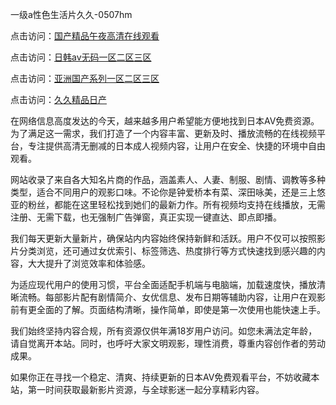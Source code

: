 一级a性色生活片久久-0507hm


点击访问：<a href="https://gfd-5xg.pages.dev/">国产精品午夜高清在线观看</a>

点击访问：<a href="https://fdhf-454.pages.dev/">日韩av无码一区二区三区</a>

点击访问：<a href="https://bered.pages.dev/">亚洲国产系列一区二区三区</a>

点击访问：<a href="https://rtj-3zo.pages.dev/">久久精品日产</a>



在网络信息高度发达的今天，越来越多用户希望能方便地找到日本AV免费资源。为了满足这一需求，我们打造了一个内容丰富、更新及时、播放流畅的在线视频平台，专注提供高清无删减的日本成人视频内容，让用户在安全、快捷的环境中自由观看。

网站收录了来自各大知名片商的作品，涵盖素人、人妻、制服、剧情、调教等多种类型，适合不同用户的观影口味。不论你是钟爱桥本有菜、深田咏美，还是三上悠亚的粉丝，都能在这里轻松找到她们的最新力作。所有视频均支持在线播放，无需注册、无需下载，也无强制广告弹窗，真正实现一键直达、即点即播。

我们每天更新大量新片，确保站内内容始终保持新鲜和活跃。用户不仅可以按照影片分类浏览，还可通过女优索引、标签筛选、热度排行等方式快速找到感兴趣的内容，大大提升了浏览效率和体验感。

为适应现代用户的使用习惯，平台全面适配手机端与电脑端，加载速度快，播放清晰流畅。每部影片配有剧情简介、女优信息、发布日期等辅助内容，让用户在观影前有更全面的了解。页面结构清晰，操作简单，即使是第一次使用也能快速上手。

我们始终坚持内容合规，所有资源仅供年满18岁用户访问。如您未满法定年龄，请自觉离开本站。同时，也呼吁大家文明观影，理性消费，尊重内容创作者的劳动成果。

如果你正在寻找一个稳定、清爽、持续更新的日本AV免费观看平台，不妨收藏本站，第一时间获取最新影片资源，与全球影迷一起分享精彩内容。

<span style="display:none;">[Canonical link]( ）</span>
